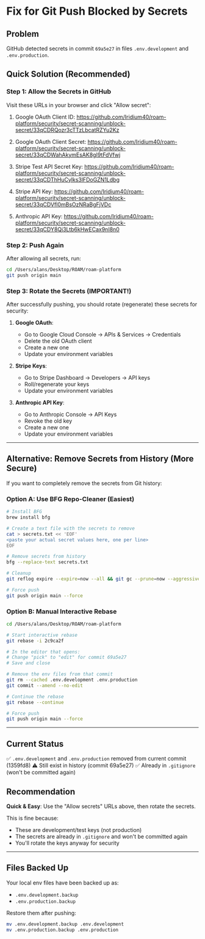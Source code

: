 # Fix for Git Push Blocked by Secrets

## Problem
GitHub detected secrets in commit `69a5e27` in files `.env.development` and `.env.production`.

## Quick Solution (Recommended)

### Step 1: Allow the Secrets in GitHub

Visit these URLs in your browser and click "Allow secret":

1. Google OAuth Client ID:
   https://github.com/Iridium40/roam-platform/security/secret-scanning/unblock-secret/33qCDRQozr3cTTzLbcatRZYu2Kz

2. Google OAuth Client Secret:
   https://github.com/Iridium40/roam-platform/security/secret-scanning/unblock-secret/33qCDWahAkymEsAK8gI9tFdVfwj

3. Stripe Test API Secret Key:
   https://github.com/Iridium40/roam-platform/security/secret-scanning/unblock-secret/33qCDThHuCylks3lFDoGZN1Ldbg

4. Stripe API Key:
   https://github.com/Iridium40/roam-platform/security/secret-scanning/unblock-secret/33qCDVfl0mBsOzNRaBgFjVDc

5. Anthropic API Key:
   https://github.com/Iridium40/roam-platform/security/secret-scanning/unblock-secret/33qCDY8Qj3Ltb6kHwECax9nI8n0

### Step 2: Push Again

After allowing all secrets, run:
```bash
cd /Users/alans/Desktop/ROAM/roam-platform
git push origin main
```

### Step 3: Rotate the Secrets (IMPORTANT!)

After successfully pushing, you should rotate (regenerate) these secrets for security:

1. **Google OAuth**:
   - Go to Google Cloud Console → APIs & Services → Credentials
   - Delete the old OAuth client
   - Create a new one
   - Update your environment variables

2. **Stripe Keys**:
   - Go to Stripe Dashboard → Developers → API keys
   - Roll/regenerate your keys
   - Update your environment variables

3. **Anthropic API Key**:
   - Go to Anthropic Console → API Keys
   - Revoke the old key
   - Create a new one
   - Update your environment variables

---

## Alternative: Remove Secrets from History (More Secure)

If you want to completely remove the secrets from Git history:

### Option A: Use BFG Repo-Cleaner (Easiest)

```bash
# Install BFG
brew install bfg

# Create a text file with the secrets to remove
cat > secrets.txt << 'EOF'
<paste your actual secret values here, one per line>
EOF

# Remove secrets from history
bfg --replace-text secrets.txt

# Cleanup
git reflog expire --expire=now --all && git gc --prune=now --aggressive

# Force push
git push origin main --force
```

### Option B: Manual Interactive Rebase

```bash
cd /Users/alans/Desktop/ROAM/roam-platform

# Start interactive rebase
git rebase -i 2c9ca2f

# In the editor that opens:
# Change "pick" to "edit" for commit 69a5e27
# Save and close

# Remove the env files from that commit
git rm --cached .env.development .env.production
git commit --amend --no-edit

# Continue the rebase
git rebase --continue

# Force push
git push origin main --force
```

---

## Current Status

✅ `.env.development` and `.env.production` removed from current commit (1359fd8)
⚠️  Still exist in history (commit 69a5e27)
✅  Already in `.gitignore` (won't be committed again)

## Recommendation

**Quick & Easy**: Use the "Allow secrets" URLs above, then rotate the secrets.

This is fine because:
- These are development/test keys (not production)
- The secrets are already in `.gitignore` and won't be committed again
- You'll rotate the keys anyway for security

---

## Files Backed Up

Your local env files have been backed up as:
- `.env.development.backup`
- `.env.production.backup`

Restore them after pushing:
```bash
mv .env.development.backup .env.development
mv .env.production.backup .env.production
```
